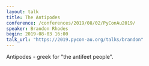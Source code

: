 ```yaml
---
layout: talk
title: The Antipodes
conference: /conferences/2019/08/02/PyConAu2019/
speaker: Brandon Rhodes
begin: 2019-08-03 16:00
talk_url: "https://2019.pycon-au.org/talks/brandon"
---
```

Antipodes - greek for "the antifeet people".
